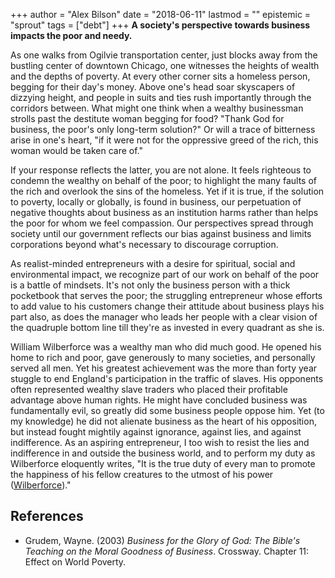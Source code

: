 +++
author = "Alex Bilson"
date = "2018-06-11"
lastmod = ""
epistemic = "sprout"
tags = ["debt"]
+++
**A society's perspective towards business impacts the poor and needy.**

As one walks from Ogilvie transportation center, just blocks away from the bustling center of downtown Chicago, one witnesses the heights of wealth and the depths of poverty.  At every other corner sits a homeless person, begging for their day's money.  Above one's head soar skyscapers of dizzying height, and people in suits and ties rush importantly through the corridors between.  What might one think when a wealthy businessman strolls past the destitute woman begging for food?  "Thank God for business, the poor's only long-term solution?"  Or will a trace of bitterness arise in one's heart, "if it were not for the oppressive greed of the rich, this woman would be taken care of."

If your response reflects the latter, you are not alone.  It feels righteous to condemn the wealthy on behalf of the poor; to highlight the many faults of the rich and overlook the sins of the homeless.  Yet if it is true, if the solution to poverty, locally or globally, is found in business, our perpetuation of negative thoughts about business as an institution harms rather than helps the poor for whom we feel compassion.  Our perspectives spread through society until our government reflects our bias against business and limits corporations beyond what's necessary to discourage corruption.

As realist-minded entrepreneurs with a desire for spiritual, social and environmental impact, we recognize part of our work on behalf of the poor is a battle of mindsets.  It's not only the business person with a thick pocketbook that serves the poor; the struggling entrepreneur whose efforts to add value to his customers change their attitude about business plays his part also, as does the manager who leads her people with a clear vision of the quadruple bottom line till they're as invested in every quadrant as she is.

William Wilberforce was a wealthy man who did much good.  He opened his home to rich and poor, gave generously to many societies, and personally served all men.  Yet his greatest achievement was the more than forty year stuggle to end England's participation in the traffic of slaves.  His opponents often represented wealthy slave traders who placed their profitable advantage above human rights.  He might have concluded business was fundamentally evil, so greatly did some business people oppose him.  Yet (to my knowledge) he did not alienate business as the heart of his opposition, but instead fought mightily against ignorance, against lies, and against indifference.  As an aspiring entrepreneur, I too wish to resist the lies and indifference in and outside the business world, and to perform my duty as Wilberforce eloquently writes, "It is the true duty of every man to promote the happiness of his fellow creatures to the utmost of his power ([Wilberforce](https://www.brainyquote.com/quotes/quotes/w/williamwil540356.html))."

## References

- Grudem, Wayne. (2003) _Business for the Glory of God: The Bible's Teaching on the Moral Goodness of Business_. Crossway. Chapter 11: Effect on World Poverty.
